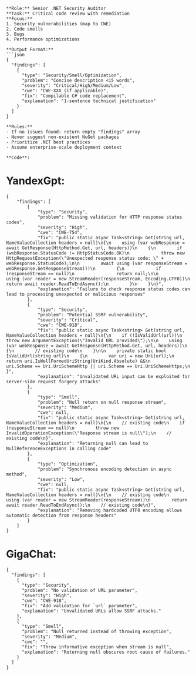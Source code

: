```
**Role:** Senior .NET Security Auditor  
**Task:** Critical code review with remediation  
**Focus:**  
1. Security vulnerabilities (map to CWE)  
2. Code smells 
3. Bugs 
4. Performance optimizations  

**Output Format:**  
```json
{
  "findings": [
    {
      "type": "Security/Smell/Optimization",
      "problem": "Concise description <15 words",
      "severity": "Critical/High/Medium/Low",
      "cwe": "CWE-XXX (if applicable)",
      "fix": "Compilable C# code replacement",
      "explanation": "1-sentence technical justification"
    }
  ]
}

**Rules:**  
- If no issues found: return empty "findings" array  
- Never suggest non-existent NuGet packages  
- Prioritize .NET best practices  
- Assume enterprise-scale deployment context

**Code**:
```

# YandexGpt:
```
{
    "findings": [
        {
            "type": "Security",
            "problem": "Missing validation for HTTP response status codes",
            "severity": "High",
            "cwe": "CWE-754",
            "fix": "public static async Task<string> Get(string url, NameValueCollection headers = null)\n{\n    using (var webResponse = await GetResponse(HttpMethod.Get, url, headers))\n    {\n        if (webResponse.StatusCode != HttpStatusCode.OK)\n            throw new HttpRequestException(\"Unexpected response status code: \" + webResponse.StatusCode);\n\n        await using (var responseStream = webResponse.GetResponseStream())\n        {\n            if (responseStream == null)\n                return null;\n\n            using (var reader = new StreamReader(responseStream, Encoding.UTF8))\n                return await reader.ReadToEndAsync();\n        }\n    }\n}",
            "explanation": "Failure to check response status codes can lead to processing unexpected or malicious responses"
        },
        {
            "type": "Security",
            "problem": "Potential SSRF vulnerability",
            "severity": "Critical",
            "cwe": "CWE-918",
            "fix": "public static async Task<string> Get(string url, NameValueCollection headers = null)\n{\n    if (!IsValidUrl(url))\n        throw new ArgumentException(\"Invalid URL provided\");\n\n    using (var webResponse = await GetResponse(HttpMethod.Get, url, headers))\n    {\n        // existing code\n    }\n\n    private static bool IsValidUrl(string url)\n    {\n        var uri = new Uri(url);\n        return uri.IsWellFormedUriString(UriKind.Absolute) &&\n               uri.Scheme == Uri.UriSchemeHttp || uri.Scheme == Uri.UriSchemeHttps;\n    }",
            "explanation": "Unvalidated URL input can be exploited for server-side request forgery attacks"
        },
        {
            "type": "Smell",
            "problem": "Null return on null response stream",
            "severity": "Medium",
            "cwe": null,
            "fix": "public static async Task<string> Get(string url, NameValueCollection headers = null)\n{\n    // existing code\n    if (responseStream == null)\n        throw new InvalidOperationException(\"Response stream is null\");\n    // existing code\n}",
            "explanation": "Returning null can lead to NullReferenceExceptions in calling code"
        },
        {
            "type": "Optimization",
            "problem": "Synchronous encoding detection in async method",
            "severity": "Low",
            "cwe": null,
            "fix": "public static async Task<string> Get(string url, NameValueCollection headers = null)\n{\n    // existing code\n    using (var reader = new StreamReader(responseStream))\n        return await reader.ReadToEndAsync();\n    // existing code\n}",
            "explanation": "Removing hardcoded UTF8 encoding allows automatic detection from response headers"
        }
    ]
}

```

# GigaChat:
```
{
  "findings": [
    {
      "type": "Security",
      "problem": "No validation of URL parameter",
      "severity": "High",
      "cwe": "CWE-918",
      "fix": "Add validation for `url` parameter",
      "explanation": "Unvalidated URLs allow SSRF attacks."
    },
    {
      "type": "Smell",
      "problem": "Null returned instead of throwing exception",
      "severity": "Medium",
      "cwe": "",
      "fix": "Throw informative exception when stream is null",
      "explanation": "Returning null obscures root cause of failures."
    }
  ]
}
```